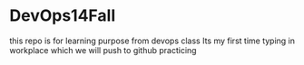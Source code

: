 # DevOps14Fall
this repo is for learning purpose from devops class
Its my first time typing in workplace which we will push to github
 practicing